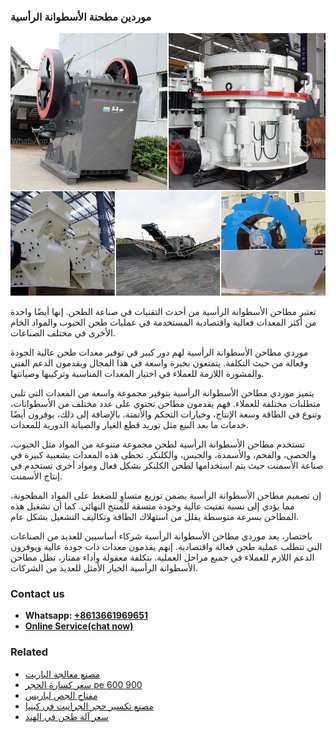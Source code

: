 <h3>موردين مطحنة الأسطوانة الرأسية</h3><img src='1701854383.jpg' alt=''><p>تعتبر مطاحن الأسطوانة الرأسية من أحدث التقنيات في صناعة الطحن. إنها أيضًا واحدة من أكثر المعدات فعالية واقتصادية المستخدمة في عمليات طحن الحبوب والمواد الخام الأخرى في مختلف الصناعات.</p><p>موردي مطاحن الأسطوانة الرأسية لهم دور كبير في توفير معدات طحن عالية الجودة وفعالة من حيث التكلفة. يتمتعون بخبرة واسعة في هذا المجال ويقدمون الدعم الفني والمشورة اللازمة للعملاء في اختيار المعدات المناسبة وتركيبها وصيانتها.</p><p>يتميز موردي مطاحن الأسطوانة الرأسية بتوفير مجموعة واسعة من المعدات التي تلبي متطلبات مختلفة للعملاء. فهم يقدمون مطاحن تحتوي على عدد مختلف من الأسطوانات، وتنوع في الطاقة وسعة الإنتاج، وخيارات التحكم والأتمتة. بالإضافة إلى ذلك، يوفرون أيضًا خدمات ما بعد البيع مثل توريد قطع الغيار والصيانة الدورية للمعدات.</p><p>تستخدم مطاحن الأسطوانة الرأسية لطحن مجموعة متنوعة من المواد مثل الحبوب، والحصى، والفحم، والأسمدة، والجبس، والكلنكر. تحظى هذه المعدات بشعبية كبيرة في صناعة الأسمنت حيث يتم استخدامها لطحن الكلنكر بشكل فعال ومواد أخرى تستخدم في إنتاج الأسمنت.</p><p>إن تصميم مطاحن الأسطوانة الرأسية يضمن توزيع متساوٍ للضغط على المواد المطحونة، مما يؤدي إلى نسبة تفتيت عالية وجودة متسقة للمنتج النهائي. كما أن تشغيل هذه المطاحن بسرعة متوسطة يقلل من استهلاك الطاقة وتكاليف التشغيل بشكل عام.</p><p>باختصار، يعد موردي مطاحن الأسطوانة الرأسية شركاء أساسيين للعديد من الصناعات التي تتطلب عملية طحن فعالة واقتصادية. إنهم يقدمون معدات ذات جودة عالية ويوفرون الدعم اللازم للعملاء في جميع مراحل العملية. بتكلفة معقولة وأداء ممتاز، تظل مطاحن الأسطوانة الرأسية الخيار الأمثل للعديد من الشركات.</p><h3>Contact us</h3><ul><li><strong>Whatsapp:&nbsp;<a href="https://wa.me/8613661969651">+8613661969651</a></strong></li><li><a href="https://swt.shibang-china.com/?git&amp;zhl&amp;موردين مطحنة الأسطوانة الرأسية"><strong>Online Service(chat now)</strong></a></li></ul><h3>Related</h3><ul><li><a href='مصنع معالجة الباريت.md'>مصنع معالجة الباريت</a></li><li><a href='سعر كسارة الحجر pe 600 900.md'>سعر كسارة الحجر pe 600 900</a></li><li><a href='مفتاح الجص لباريس.md'>مفتاح الجص لباريس</a></li><li><a href='مصنع تكسير حجر الجرانيت في كينيا.md'>مصنع تكسير حجر الجرانيت في كينيا</a></li><li><a href='سعر آلة طحن في الهند.md'>سعر آلة طحن في الهند</a></li></ul>